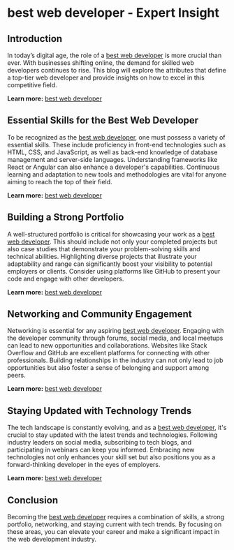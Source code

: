 # best web developer - Expert Insight

## Introduction

In today’s digital age, the role of a <a href="gstechhub.com.ng" target="_blank" rel="noopener noreferrer">best web developer</a> is more crucial than ever. With businesses shifting online, the demand for skilled web developers continues to rise. This blog will explore the attributes that define a top-tier web developer and provide insights on how to excel in this competitive field.

**Learn more:** [best web developer](https://gstechhub.com.ng)

## Essential Skills for the Best Web Developer

To be recognized as the <a href="gstechhub.com.ng" target="_blank" rel="noopener noreferrer">best web developer</a>, one must possess a variety of essential skills. These include proficiency in front-end technologies such as HTML, CSS, and JavaScript, as well as back-end knowledge of database management and server-side languages. Understanding frameworks like React or Angular can also enhance a developer's capabilities. Continuous learning and adaptation to new tools and methodologies are vital for anyone aiming to reach the top of their field.

**Learn more:** [best web developer](https://gstechhub.com.ng)

## Building a Strong Portfolio

A well-structured portfolio is critical for showcasing your work as a <a href="gstechhub.com.ng" target="_blank" rel="noopener noreferrer">best web developer</a>. This should include not only your completed projects but also case studies that demonstrate your problem-solving skills and technical abilities. Highlighting diverse projects that illustrate your adaptability and range can significantly boost your visibility to potential employers or clients. Consider using platforms like GitHub to present your code and engage with other developers.

**Learn more:** [best web developer](https://gstechhub.com.ng)

## Networking and Community Engagement

Networking is essential for any aspiring <a href="gstechhub.com.ng" target="_blank" rel="noopener noreferrer">best web developer</a>. Engaging with the developer community through forums, social media, and local meetups can lead to new opportunities and collaborations. Websites like Stack Overflow and GitHub are excellent platforms for connecting with other professionals. Building relationships in the industry can not only lead to job opportunities but also foster a sense of belonging and support among peers.

**Learn more:** [best web developer](https://gstechhub.com.ng)

## Staying Updated with Technology Trends

The tech landscape is constantly evolving, and as a <a href="gstechhub.com.ng" target="_blank" rel="noopener noreferrer">best web developer</a>, it's crucial to stay updated with the latest trends and technologies. Following industry leaders on social media, subscribing to tech blogs, and participating in webinars can keep you informed. Embracing new technologies not only enhances your skill set but also positions you as a forward-thinking developer in the eyes of employers.

**Learn more:** [best web developer](https://gstechhub.com.ng)

## Conclusion

Becoming the <a href="gstechhub.com.ng" target="_blank" rel="noopener noreferrer">best web developer</a> requires a combination of skills, a strong portfolio, networking, and staying current with tech trends. By focusing on these areas, you can elevate your career and make a significant impact in the web development industry.

